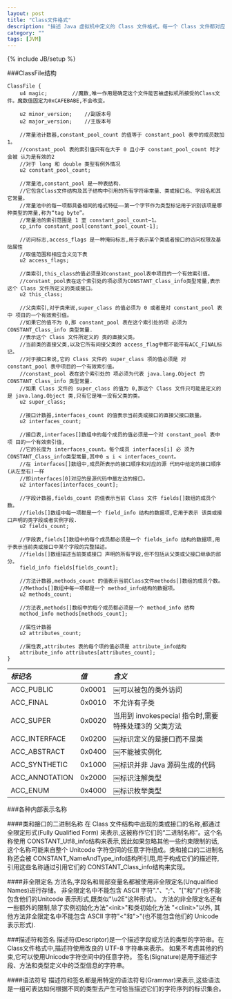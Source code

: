 ```yaml
---
layout: post
title: "Class文件格式"
description: "描述 Java 虚拟机中定义的 Class 文件格式。每一个 Class 文件都对应着唯一一个类 或接口的定义信息,但是相对地,类或接口并不一定都得定义在文件里(譬如类或接口也可以通过 类加载器直接生成)。这里,我们只是通俗地将任意一个有效的类或接口所应当满足的格式称为 “Class 文件格式”,即使它不一定以磁盘文件的形式存在。"
category: ""
tags: [JVM]
---
```

{% include JB/setup %}

###ClassFile结构

    ClassFile {
        u4 magic;        //魔数,唯一作用是确定这个文件能否被虚拟机所接受的Class文件。魔数值固定为0xCAFEBABE,不会改变。

        u2 minor_version;    //副版本号
        u2 major_version;    //主版本号

        //常量池计数器,constant_pool_count 的值等于 constant_pool 表中的成员数加 1。
        //constant_pool 表的索引值只有在大于 0 且小于 constant_pool_count 时才会被 认为是有效的2
        //对于 long 和 double 类型有例外情况
        u2 constant_pool_count;

        //常量池,constant_pool 是一种表结构.
        //它包含Class文件结构及其子结构中引用的所有字符串常量、类或接口名、字段名和其它常量。
        //常量池中的每一项都具备相同的格式特征——第一个字节作为类型标记用于识别该项是哪种类型的常量,称为“tag byte”。
        //常量池的索引范围是 1 至 constant_pool_count−1。
        cp_info constant_pool[constant_pool_count-1];

        //访问标志,access_flags 是一种掩码标志,用于表示某个类或者接口的访问权限及基础属性
        //取值范围和相应含义见下表
        u2 access_flags;

        //类索引,this_class的值必须是对constant_pool表中项目的一个有效索引值。
        //constant_pool表在这个索引处的项必须为CONSTANT_Class_info类型常量,表示这个 Class 文件所定义的类或接口。
        u2 this_class;

        //父类索引,对于类来说,super_class 的值必须为 0 或者是对 constant_pool 表中 项目的一个有效索引值。
        //如果它的值不为 0,那 constant_pool 表在这个索引处的项 必须为 CONSTANT_Class_info 类型常量.
        //表示这个 Class 文件所定义的 类的直接父类。
        //当前类的直接父类,以及它所有间接父类的 access_flag中都不能带有ACC_FINAL标记。
        //对于接口来说,它的 Class 文件的 super_class 项的值必须是 对 constant_pool 表中项目的一个有效索引值。
        //constant_pool 表在这个索引处的 项必须为代表 java.lang.Object 的 CONSTANT_Class_info 类型常量.
        //如果 Class 文件的 super_class 的值为 0,那这个 Class 文件只可能是定义的是 java.lang.Object 类,只有它是唯一没有父类的类。
        u2 super_class;

        //接口计数器,interfaces_count 的值表示当前类或接口的直接父接口数量。
        u2 interfaces_count;

        //接口表,interfaces[]数组中的每个成员的值必须是一个对 constant_pool 表中项 目的一个有效索引值,
        //它的长度为 interfaces_count。每个成员 interfaces[i] 必 须为CONSTANT_Class_info类型常量,其中0 ≤ i < interfaces_count。
        //在 interfaces[]数组中,成员所表示的接口顺序和对应的源 代码中给定的接口顺序(从左至右)一样
        //即interfaces[0]对应的是源代码中最左边的接口。
        u2 interfaces[interfaces_count];

        //字段计数器,fields_count 的值表示当前 Class 文件 fields[]数组的成员个数。
        //fields[]数组中每一项都是一个 field_info 结构的数据项,它用于表示 该类或接口声明的类字段或者实例字段.
        u2 fields_count;

        //字段表,fields[]数组中的每个成员都必须是一个 fields_info 结构的数据项,用于表示当前类或接口中某个字段的完整描述。
        //fields[]数组描述当前类或接口 声明的所有字段,但不包括从父类或父接口继承的部分。
        field_info fields[fields_count];

        //方法计数器,methods_count 的值表示当前Class文件methods[]数组的成员个数。
        //Methods[]数组中每一项都是一个 method_info结构的数据项。
        u2 methods_count;

        //方法表,methods[]数组中的每个成员都必须是一个 method_info 结构
        method_info methods[methods_count];

        //属性计数器
        u2 attributes_count;

        //属性表,attributes 表的每个项的值必须是 attribute_info结构
        attribute_info attributes[attributes_count];
    }



| *标记名* | *值* | *含义* |
|:-------|:-------|:-------|
| ACC_PUBLIC | 0x0001 |￼可以被包的类外访问 |
| ACC_FINAL | 0x0010 | 不允许有子类 |
| ACC_SUPER | 0x0020 | 当用到 invokespecial 指令时,需要特殊处理3的 父类方法 |
| ACC_INTERFACE | 0x0200 |￼标识定义的是接口而不是类 |
| ACC_ABSTRACT | 0x0400 |￼不能被实例化 |
| ACC_SYNTHETIC | 0x1000 |￼标识并非 Java 源码生成的代码 |
| ACC_ANNOTATION | 0x2000 |￼标识注解类型 |
| ACC_ENUM | 0x4000 |￼标识枚举类型 |


###各种内部表示名称

####类和接口的二进制名称
在 Class 文件结构中出现的类或接口的名称,都通过全限定形式(Fully Qualified Form) 来表示,这被称作它们的“二进制名称”。这个名称使用 CONSTANT_Utf8_info结构来表示,因此如果忽略其他一些约束限制的话,这个名称可能来自整个 Unitcode 字符空间的任意字符组成。类和接口的二进制名称还会被 CONSTANT_NameAndType_info结构所引用,用于构成它们的描述符,引用这些名称通过引用它们的 CONSTANT_Class_info结构来实现。

####非全限定名
方法名,字段名和局部变量名都被使用非全限定名(Unqualified Names)进行存储。
非全限定名中不能包含 ASCII 字符"."、";"、"\["和"/"(也不能包含他们的Unitcode 表示形式,既类似"\u2E"这种形式)。
方法的非全限定名还有一些额外的限制,除了实例初始化方法"&lt;init&gt;"和类初始化方法 "&lt;clinit&gt;"以外,
其他方法非全限定名中不能包含 ASCII 字符"<"和">"(也不能包含他们的 Unicode 表示形式).

###描述符和签名
描述符(Descriptor)是一个描述字段或方法的类型的字符串。在Class文件格式中,描述符使用改良的 UTF-8 字符串来表示。
如果不考虑其他的约束,它可以使用Unicode字符空间中的任意字符。
签名(Signature)是用于描述字段、方法和类型定义中的泛型信息的字符串。

####语法符号
描述符和签名都是用特定的语法符号(Grammar)来表示,这些语法是一组可表达如何根据不同的类型去产生可恰当描述它们的字符序列的标识集合。



